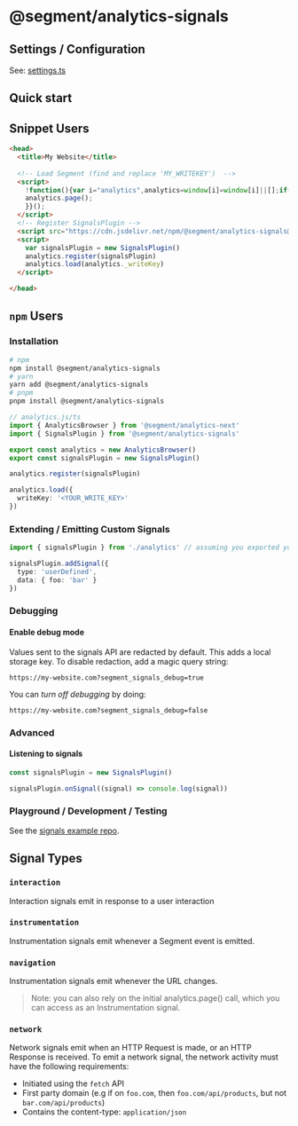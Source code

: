 #  @segment/analytics-signals 


## Settings / Configuration

See: [settings.ts](src/types/settings.ts)

## Quick start

## Snippet Users
```html
<head>
  <title>My Website</title>
  
  <!-- Load Segment (find and replace 'MY_WRITEKEY')  -->
  <script>
    !function(){var i="analytics",analytics=window[i]=window[i]||[];if(!analytics.initialize)if(analytics.invoked)window.console&&console.error&&console.error("Segment snippet included twice.");else{analytics.invoked=!0;analytics.methods=["trackSubmit","trackClick","trackLink","trackForm","pageview","identify","reset","group","track","ready","alias","debug","page","screen","once","off","on","addSourceMiddleware","addIntegrationMiddleware","setAnonymousId","addDestinationMiddleware","register"];analytics.factory=function(e){return function(){if(window[i].initialized)return window[i][e].apply(window[i],arguments);var n=Array.prototype.slice.call(arguments);if(["track","screen","alias","group","page","identify"].indexOf(e)>-1){var c=document.querySelector("link[rel='canonical']");n.push({__t:"bpc",c:c&&c.getAttribute("href")||void 0,p:location.pathname,u:location.href,s:location.search,t:document.title,r:document.referrer})}n.unshift(e);analytics.push(n);return analytics}};for(var n=0;n<analytics.methods.length;n++){var key=analytics.methods[n];analytics[key]=analytics.factory(key)}analytics.load=function(key,n){var t=document.createElement("script");t.type="text/javascript";t.async=!0;t.setAttribute("data-global-segment-analytics-key",i);t.src="https://cdn.segment.com/analytics.js/v1/" + key + "/analytics.min.js";var r=document.getElementsByTagName("script")[0];r.parentNode.insertBefore(t,r);analytics._loadOptions=n};analytics._writeKey="MY_WRITEKEY";;analytics.SNIPPET_VERSION="5.2.0";
    analytics.page();
    }}();
  </script>
  <!-- Register SignalsPlugin -->
  <script src="https://cdn.jsdelivr.net/npm/@segment/analytics-signals@latest/dist/umd/analytics-signals.umd.js"></script>
  <script>
    var signalsPlugin = new SignalsPlugin()
    analytics.register(signalsPlugin)
    analytics.load(analytics._writeKey)
  </script>

</head>
```

## `npm` Users
### Installation
```bash
# npm
npm install @segment/analytics-signals
# yarn
yarn add @segment/analytics-signals
# pnpm
pnpm install @segment/analytics-signals
```

```ts
// analytics.js/ts
import { AnalyticsBrowser } from '@segment/analytics-next'
import { SignalsPlugin } from '@segment/analytics-signals'

export const analytics = new AnalyticsBrowser()
export const signalsPlugin = new SignalsPlugin()

analytics.register(signalsPlugin)

analytics.load({
  writeKey: '<YOUR_WRITE_KEY>'
})

```
### Extending / Emitting Custom Signals
```ts
import { signalsPlugin } from './analytics' // assuming you exported your plugin instance.

signalsPlugin.addSignal({
  type: 'userDefined',
  data: { foo: 'bar' }
})
```

### Debugging
#### Enable debug mode
Values sent to the signals API are redacted by default.
This adds a local storage key.  To disable redaction, add a magic query string:
```
https://my-website.com?segment_signals_debug=true
```
You can *turn off debugging* by doing:
```
https://my-website.com?segment_signals_debug=false
```

### Advanced

#### Listening to signals
```ts
const signalsPlugin = new SignalsPlugin()

signalsPlugin.onSignal((signal) => console.log(signal))
```


### Playground / Development / Testing
See the [signals example repo](../signals-example).

## Signal Types

### `interaction`
Interaction signals emit in response to a user interaction

### `instrumentation`
Instrumentation signals emit whenever a Segment event is emitted.

### `navigation`
Instrumentation signals emit whenever the URL changes.

> Note: you can also rely on the initial analytics.page() call, which you can access as an Instrumentation signal.

### `network`
Network signals emit when an HTTP Request is made, or an HTTP Response is received. To emit a network signal, the network activity must have the following requirements:
- Initiated using the `fetch` API
- First party domain (e.g if on `foo.com`, then `foo.com/api/products`, but not `bar.com/api/products`)
- Contains the content-type: `application/json`

